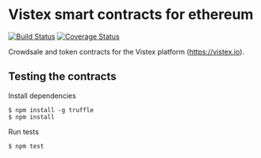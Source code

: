 Vistex smart contracts for ethereum
===================================
[![Build Status](https://travis-ci.org/vistex-dev/contracts.svg?branch=master)](https://travis-ci.org/vistex-dev/contracts) [![Coverage Status](https://coveralls.io/repos/vistex-dev/contracts/badge.png)](https://coveralls.io/r/vistex-dev/contracts)

Crowdsale and token contracts for the Vistex platform (https://vistex.io).

Testing the contracts
---------------------

Install dependencies

```
$ npm install -g truffle
$ npm install
```

Run tests

```
$ npm test
```
